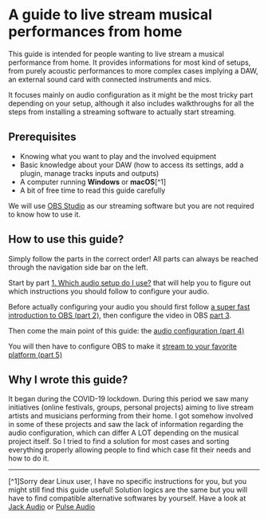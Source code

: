 # A guide to live stream musical performances from home

This guide is intended for people wanting to live stream a musical performance from home. It provides informations for most kind of setups, from purely acoustic performances to more complex cases implying a DAW, an external sound card with connected instruments and mics.

It focuses mainly on audio configuration as it might be the most tricky part depending on your setup, although it also includes walkthroughs for all the steps from installing a streaming software to actually start streaming.

## Prerequisites

- Knowing what you want to play and the involved equipment
- Basic knowledge about your DAW (how to access its settings, add a plugin, manage tracks inputs and outputs)
- A computer running **Windows** or **macOS**[^1]
- A bit of free time to read this guide carefully

We will use [OBS Studio](https://obsproject.com/) as our streaming software but you are not required to know how to use it.

## How to use this guide?
Simply follow the parts in the correct order! All parts can always be reached through the navigation side bar on the left.

Start by part [1. Which audio setup do I use?](audio/readme.md) that will help you to figure out which instructions you should follow to configure your audio.

Before actually configuring your audio you should first follow [a super fast introduction to OBS (part 2)](obs.md), then configure the video in OBS [part 3](video.md).

Then come the main point of this guide: the [audio configuration (part 4)](audio/README.md)

You will then have to configure OBS to make it [stream to your favorite platform (part 5)](streaming.md)

## Why I wrote this guide?
It began during the COVID-19 lockdown. During this period we saw many initiatives (online festivals, groups, personal projects) aiming to live stream artists and musicians performing from their home.
I got somehow involved in some of these projects and saw the lack of information regarding the audio configuration, which can differ A LOT depending on the musical project itself. So I tried to find a solution for most cases and sorting everything properly allowing people to find which case fit their needs and how to do it.

---

[^1]Sorry dear Linux user, I have no specific instructions for you, but you might still find this guide useful! Solution logics are the same but you will have to find compatible alternative softwares by yourself. Have a look at [Jack Audio](https://jackaudio.org/) or [Pulse Audio](https://www.freedesktop.org/wiki/Software/PulseAudio/)
